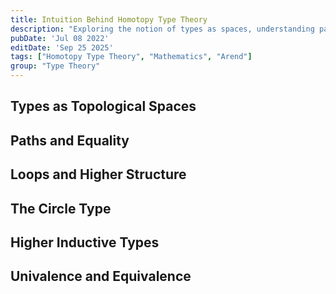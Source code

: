 ```yaml
---
title: Intuition Behind Homotopy Type Theory
description: "Exploring the notion of types as spaces, understanding paths, loops, and the geometric foundations of homotopy type theory"
pubDate: 'Jul 08 2022'
editDate: 'Sep 25 2025'
tags: ["Homotopy Type Theory", "Mathematics", "Arend"]
group: "Type Theory"
---
```


## Types as Topological Spaces

## Paths and Equality

## Loops and Higher Structure

## The Circle Type

## Higher Inductive Types

## Univalence and Equivalence
